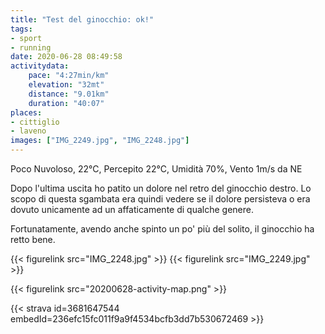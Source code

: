 ```yaml
---
title: "Test del ginocchio: ok!"
tags:
- sport
- running
date: 2020-06-28 08:49:58
activitydata:
    pace: "4:27min/km"
    elevation: "32mt"
    distance: "9.01km"
    duration: "40:07"
places:
- cittiglio
- laveno
images: ["IMG_2249.jpg", "IMG_2248.jpg"]
---
```


Poco Nuvoloso, 22°C, Percepito 22°C, Umidità 70%, Vento 1m/s da NE

Dopo l'ultima uscita ho patito un dolore nel retro del ginocchio destro. 
Lo scopo di questa sgambata era quindi vedere se il dolore persisteva o era dovuto unicamente ad un affaticamente di qualche genere. 

Fortunatamente, avendo anche spinto un po' più del solito, il ginocchio ha retto bene.

{{< figurelink src="IMG_2248.jpg" >}}
{{< figurelink src="IMG_2249.jpg" >}}

{{< figurelink src="20200628-activity-map.png" >}}


{{< strava id=3681647544 embedId=236efc15fc011f9a9f4534bcfb3dd7b530672469 >}}
